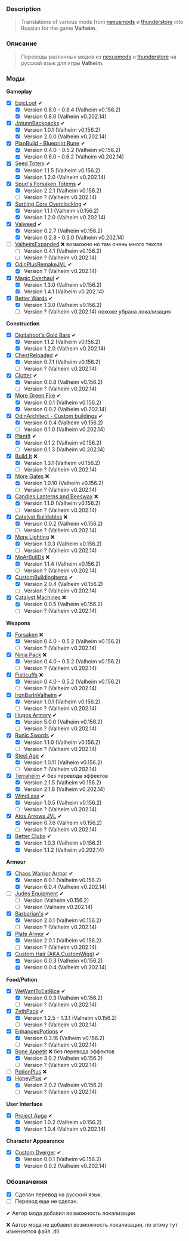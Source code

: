 ### Description

> Translations of various mods from [nexusmods](https://www.nexusmods.com/valheim/) и [thunderstore](https://valheim.thunderstore.io/) into Russian for the game **Valheim**. 

### Описание
> Переводы различных модов из [nexusmods](https://www.nexusmods.com/valheim/) и [thunderstore](https://valheim.thunderstore.io/) на русский язык для игры **Valheim**.

### Моды

**Gameplay**
 - [X] [EpicLoot](https://valheim.thunderstore.io/package/RandyKnapp/EpicLoot/) ✔
    - [X] Version 0.8.0 - 0.8.4 (Valheim v0.156.2)
    - [X] Version 0.8.6 (Valheim v0.202.14)
 - [X] [JotunnBackpacks](https://valheim.thunderstore.io/package/EmrikNorth_and_Aedenthorn/JotunnBackpacks/) ✔
    - [X] Version 1.0.1 (Valheim v0.156.2)
    - [X] Version 2.0.0 (Valheim v0.202.14)
 - [X] [PlanBuild - Blueprint Rune](https://valheim.thunderstore.io/package/MathiasDecrock/PlanBuild/) ✔
    - [X] Version 0.4.0 - 0.5.2 (Valheim v0.156.2)
    - [X] Version 0.6.0 - 0.6.2 (Valheim v0.202.14)
 - [X] [Seed Totem](https://valheim.thunderstore.io/package/MathiasDecrock/SeedTotem/) ✔
    - [X] Version 1.1.5 (Valheim v0.156.2)
    - [X] Version 1.2.0 (Valheim v0.202.14)
 - [X] [Spud's Forsaken Totems](https://valheim.thunderstore.io/package/SpudTatterson/SpudsForsakenTotems/) ✔
    - [X] Version 2.2.1 (Valheim v0.156.2)
    - [ ] Version ? (Valheim v0.202.14)
 - [X] [Surtling Core Overclocking](https://valheim.thunderstore.io/package/MathiasDecrock/SurtlingCoreOverclocking/) ✔
    - [X] Version 1.1.1 (Valheim v0.156.2)
    - [X] Version 1.2.0 (Valheim v0.202.14)
 - [X] [Valweed](https://valheim.thunderstore.io/package/dannypacquiao/Valweed/) ✔
    - [X] Version 0.2.7 (Valheim v0.156.2)
    - [X] Version 0.2.8 - 0.3.0 (Valheim v0.202.14)
 - [ ] [ValheimExpanded](https://www.nexusmods.com/valheim/mods/1154) ❌ возможно но там очень много текста
    - [ ] Version 0.4.1 (Valheim v0.156.2)
    - [ ] Version ? (Valheim v0.202.14)
 - [X] [OdinPlusRemakeJVL](https://github.com/Digitalroot-Valheim/OdinPlusRemakeJVL) ✔
    - [X] Version ? (Valheim v0.202.14)
 - [X] [Magic Overhaul](https://valheim.thunderstore.io/package/KGvalheim/MagicOverhaul/) ✔
    - [X] Version 1.3.0 (Valheim v0.156.2)
    - [X] Version 1.4.1 (Valheim v0.202.14)
 - [X] [Better Wards](https://valheim.thunderstore.io/package/Azumatt/BetterWards/) ✔
    - [X] Version 1.3.0 (Valheim v0.156.2)
    - [ ] Version ? (Valheim v0.202.14) похоже убрана локализация
 
**Construction**
 - [X] [Digitalroot's Gold Bars](https://www.nexusmods.com/valheim/mods/1448) ✔
    - [X] Version 1.1.2 (Valheim v0.156.2)
    - [X] Version 1.2.0 (Valheim v0.202.14)
 - [X] [ChestReloaded](https://www.nexusmods.com/valheim/mods/653) ✔
    - [X] Version 0.7.1 (Valheim v0.156.2)
    - [ ] Version ? (Valheim v0.202.14)
 - [X] [Clutter](https://valheim.thunderstore.io/package/OdinPlus/Clutter/) ✔
    - [X] Version 0.0.8 (Valheim v0.156.2)
    - [ ] Version ? (Valheim v0.202.14)
 - [X] [More Green Fire](https://valheim.thunderstore.io/package/OdinPlus/MoreGreenFire/) ✔
    - [X] Version 0.0.1 (Valheim v0.156.2)
    - [X] Version 0.0.2 (Valheim v0.202.14)
 - [X] [OdinArchitect - Custom buildings](https://valheim.thunderstore.io/package/Raelaziel/OdinArchitect_Custom_buildings/) ✔
    - [X] Version 0.0.4 (Valheim v0.156.2)
    - [ ] Version 0.1.0 (Valheim v0.202.14)
 - [X] [PlantIt](https://valheim.thunderstore.io/package/OdinPlus/PlantIt/) ✔
    - [X] Version 0.1.2 (Valheim v0.156.2)
    - [ ] Version 0.1.3 (Valheim v0.202.14)
 - [X] [Build It](https://valheim.thunderstore.io/package/OdinPlus/BuildIt/) ❌
    - [X] Version 1.3.1 (Valheim v0.156.2)
    - [ ] Version ? (Valheim v0.202.14)
 - [X] [More Gates](https://valheim.thunderstore.io/package/RagnarokHCRP/MoreGates/) ❌
    - [X] Version 1.0.10 (Valheim v0.156.2)
    - [ ] Version ? (Valheim v0.202.14)
 - [X] [Candles Lanterns and Beeswax](https://valheim.thunderstore.io/package/MagikarpSushiCandlesLantern/CandlesLanternBeeswax/) ❌
    - [X] Version 1.1.0 (Valheim v0.156.2)
    - [ ] Version ? (Valheim v0.202.14)
 - [X] [Catalyst Buildables](https://www.nexusmods.com/valheim/mods/1335) ❌
    - [X] Version 0.0.2 (Valheim v0.156.2)
    - [ ] Version ? (Valheim v0.202.14)
 - [X] [More Lighting](https://www.nexusmods.com/valheim/mods/1214) ❌
    - [X] Version 1.0.3 (Valheim v0.156.2)
    - [ ] Version ? (Valheim v0.202.14)
 - [X] [MoArBuIlDs](https://valheim.thunderstore.io/package/OdinPlus/MoArBuIlDs/) ❌
    - [X] Version 1.1.4 (Valheim v0.156.2)
    - [ ] Version ? (Valheim v0.202.14)
 - [X] [CustomBuildingItems](https://valheim.thunderstore.io/package/Smallo/CustomBuildingItems/) ✔
    - [X] Version 2.0.4 (Valheim v0.156.2)
    - [ ] Version ? (Valheim v0.202.14)
 - [X] [Catalyst Machines](https://www.nexusmods.com/valheim/mods/1306) ❌
    - [X] Version 0.0.5 (Valheim v0.156.2)
    - [ ] Version ? (Valheim v0.202.14)

**Weapons**
 - [X] [Forsaken](https://www.nexusmods.com/valheim/mods/799) ❌
    - [X] Version 0.4.0 - 0.5.2 (Valheim v0.156.2)
    - [ ] Version ? (Valheim v0.202.14)
 - [X] [Ninja Pack](https://www.nexusmods.com/valheim/mods/1182) ❌
    - [X] Version 0.4.0 - 0.5.2 (Valheim v0.156.2)
    - [ ] Version ? (Valheim v0.202.14)
 - [X] [Fisticuffs](https://valheim.thunderstore.io/package/OdinPlus/Fisticuffs/) ❌
    - [X] Version 0.4.0 - 0.5.2 (Valheim v0.156.2)
    - [ ] Version ? (Valheim v0.202.14)
 - [X] [IronBarInValheim](https://www.nexusmods.com/valheim/mods/1196) ✔
    - [X] Version 1.0.1 (Valheim v0.156.2)
    - [ ] Version ? (Valheim v0.202.14)
 - [X] [Hugos Armory](https://valheim.thunderstore.io/package/HugotheDwarf/Hugos_Armory/) ✔
    - [X] Version 5.0.0 (Valheim v0.156.2)
    - [ ] Version ? (Valheim v0.202.14)
 - [X] [Runic Swords](https://valheim.thunderstore.io/package/OdinPlus/RunicSwords/) ✔
    - [X] Version 1.1.0 (Valheim v0.156.2)
    - [ ] Version ? (Valheim v0.202.14)
 - [X] [Steel Age](https://www.nexusmods.com/valheim/mods/1143) ✔
    - [X] Version 1.0.11 (Valheim v0.156.2)
    - [ ] Version ? (Valheim v0.202.14)
 - [X] [Terraheim](https://valheim.thunderstore.io/package/DasSauerkraut/Terraheim/) ✔ без перевода эффектов
    - [X] Version 2.1.5 (Valheim v0.156.2)
    - [X] Version 2.1.8 (Valheim v0.202.14)
 - [X] [WindLass](https://valheim.thunderstore.io/package/OdinPlus/TheWindlass/) ✔
    - [X] Version 1.0.5 (Valheim v0.156.2)
    - [ ] Version ? (Valheim v0.202.14)
 - [X] [Atos Arrows JVL](https://www.nexusmods.com/valheim/mods/1301) ✔
    - [X] Version 0.7.6 (Valheim v0.156.2)
    - [ ] Version ? (Valheim v0.202.14)
 - [X] [Better Clubs](https://www.nexusmods.com/valheim/mods/1288) ✔
    - [X] Version 1.0.3 (Valheim v0.156.2)
    - [X] Version 1.1.2 (Valheim v0.202.14)

**Armour**
 - [X] [Chaos Warrior Armor](https://valheim.thunderstore.io/package/AeehyehssReeper/ChaosArmor/) ✔
    - [X] Version 6.0.1 (Valheim v0.156.2)
    - [X] Version 6.0.4 (Valheim v0.202.14)
 - [ ] [Judes Equipment](https://valheim.thunderstore.io/package/GoldenJude/Judes_Equipment/) ✔
    - [ ] Version  (Valheim v0.156.2)
    - [ ] Version  (Valheim v0.202.14)
 - [X] [Barbarian's](https://www.nexusmods.com/valheim/mods/640) ✔
    - [X] Version 2.0.1 (Valheim v0.156.2)
    - [ ] Version ? (Valheim v0.202.14)
 - [X] [Plate Armor](https://www.nexusmods.com/valheim/mods/567) ✔
    - [X] Version 2.0.1 (Valheim v0.156.2)
    - [ ] Version ? (Valheim v0.202.14)
 - [X] [Custom Hair (AKA CustomWigs)](https://valheim.thunderstore.io/package/OdinPlus/CustomWigs/) ✔
    - [X] Version 0.0.3 (Valheim v0.156.2)
    - [X] Version 0.0.4 (Valheim v0.202.14)

**Food/Potion**
 - [X] [WeWantToEatRice](https://www.nexusmods.com/valheim/mods/1225) ✔
    - [X] Version 0.0.3 (Valheim v0.156.2)
    - [ ] Version ? (Valheim v0.202.14)
 - [X] [ZethPack](https://valheim.thunderstore.io/package/Zethin/ZethPack/) ✔
    - [X] Version 1.2.5 - 1.3.1 (Valheim v0.156.2)
    - [ ] Version ? (Valheim v0.202.14)
 - [X] [EnhancedPotions](https://valheim.thunderstore.io/package/hbocao/EnhancedPotions/) ✔
    - [X] Version 0.3.16 (Valheim v0.156.2)
    - [ ] Version ? (Valheim v0.202.14)
 - [X] [Bone Appetit](https://valheim.thunderstore.io/package/RockerKitten/BoneAppetit/) ❌ без перевода эффектов
    - [X] Version 3.0.2 (Valheim v0.156.2)
    - [ ] Version ? (Valheim v0.202.14)
 - [ ] [PotionPlus](https://valheim.thunderstore.io/package/OdinPlus/PotionPlus/) ❌
 - [X] [HoneyPlus](https://valheim.thunderstore.io/package/OhhLoz/HoneyPlus/) ✔
    - [X] Version 2.0.2 (Valheim v0.156.2)
    - [ ] Version ? (Valheim v0.202.14)

**User Interface**
 - [X] [Project Auga](https://valheim.thunderstore.io/package/RandyKnapp/Auga/) ✔
    - [X] Version 1.0.2 (Valheim v0.156.2)
    - [X] Version 1.0.4 (Valheim v0.202.14)

**Character Appearance**
 - [X] [Custom Dverger](https://valheim.thunderstore.io/package/OdinPlus/CustomDverger/) ✔
    - [X] Version 0.0.1 (Valheim v0.156.2)
    - [X] Version 0.0.2 (Valheim v0.202.14)

### Обозначения

- [X] Сделан перевод на русский язык.
- [ ] Перевод еще не сделан.

 ✔ Автор мода добавил возможность локализации
 
 ❌ Автор мода не добавил возможность локализации, по этому тут изменяется файл .dll
